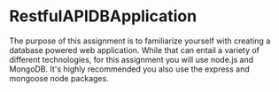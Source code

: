 # RestfulAPIDBApplication
The purpose of this assignment is to familiarize yourself with creating a database powered web application. While that can entail a variety of different technologies, for this assignment you will use node.js and MongoDB. It's highly recommended you also use the express and mongoose node packages.
